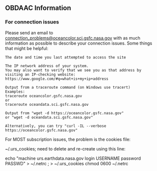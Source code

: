 ## OBDAAC Information




### For connection issues
Please send an email to connection_problems@oceancolor.sci.gsfc.nasa.gov with as much information as possible to describe your connection issues. Some things that might be helpful:

    The date and time you last attempted to access the site

    The IP network address of your system.
    You may also want to verify that we see you as that address by visiting an IP-checking website:
    https://www.google.com/#q=what+is+my+ip+address

    Output from a traceroute command (on Windows use tracert)
    Examples:
    traceroute oceancolor.gsfc.nasa.gov
    or
    traceroute oceandata.sci.gsfc.nasa.gov

    Output from "wget -d https://oceancolor.gsfc.nasa.gov"
    or "wget -d oceandata.sci.gsfc.nasa.gov"

    Alternatively, you can try "curl -IL --verbose https://oceancolor.gsfc.nasa.gov"
    
For MOST subscription issues, the problem is the cookies file:
    
~/.urs_cookies; need to delete and re-create using this line:

echo "machine urs.earthdata.nasa.gov login USERNAME password PASSWD" > ~/.netrc ; > ~/.urs_cookies
chmod  0600 ~/.netrc
